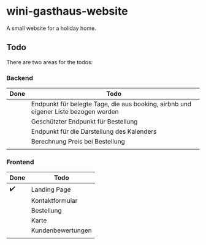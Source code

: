 # wini-gasthaus-website
A small website for a holiday home.


## Todo

There are two areas for the todos:

### Backend

| Done | Todo |
|------|------|
| | Endpunkt für belegte Tage, die aus booking, airbnb und eigener Liste bezogen werden |
| | Geschützter Endpunkt für Bestellung |
| | Endpunkt für die Darstellung des Kalenders |
| | Berechnung Preis bei Bestellung |
| | |

### Frontend

| Done | Todo |
|------|------|
| ✔️ | Landing Page |
| | Kontaktformular |
| | Bestellung |
| | Karte |
| | Kundenbewertungen |
| |  |

